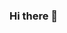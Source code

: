 ### Hi there 👋

<!--
¿Quén Soy?
Soy Técnico en Administración de Empresas y programador Full Stack Web Developer. Actualmente terminando de cursar el segundo año de la tecnicatura en Desarrollo de Software.

Desde mi adolescencia soy un apasionado por la tecnología, sus avances y los videos juegos. A fines del 2019  conocí y me sumergí en el mundo de la programación. Mis primeras experiencias fueron con Java, desarrollando App de escritorio y App móviles con Android Studio. Si bien las primeras experiencias fueron difíciles quede fascinado. Desde entonces no he parado un segundo. En cada uno de mís días hay un momento de investigacíon, de aprendizaje, de pruebas o creación.

- 🔭 Actualmente estoy trabajando en:
                                    1- Modificando y mejorando tanto el Proyecto individual com el Proyecto Final de SoyHenry. Una vez aprobados y ahora con más tiempo la intención es mojorarlos esteticamente, analizar la mejora de funcionalidad y finalmente el Deploy.

- 🌱 Actualmente estoy aprendiendo:
                                  1- Data Analytics:
                                             -Modulo 1: Excel Avanzado Aprobado.
                                             -Modulo 2: Tableu (cursar)
                                             -Modulo 3: Power BI (cursar)
                                             -Modulo 4: Data Analytics (cursar)
                 
- 📫 Cómo contactarme:
                     - juan_zubiri@hotmail.com
                     - juanvzubiri77@gmail.com

- 😄 Conocimientos adquiridos en SoyHenry:
                  - JavaScript
                  - Reactjs
                  - Node.js
                  - Express.js
                  - Sequelize.js
                  - PostgreSQL
                  - Hojas de estilos en cascada (CSS)
                  - Axios
                  - React-router-dom
                  - Redux.js
                  - HTML
                  - GitHub
- 😄 Conocimientos adquiridos en Instituto Superior Santo Domingo (ISSD) Tecnicatura en Desarrollo de Software:
                  - Java
                  - Java para Android
                  - C# .net
                  - SQL server
                  - Análisis Funcional
                  - Scrum
                  - Linux
                  - Inglés Técnico
                      
- ⚡ Dato curioso:
Si bien no cuento con experiencia laboral en el sector, cuento con más de tres años de practica continuas, adquiriendo constantemente nuevos conocimientos y experiencias desarrollados todo tipo de aplicaciones en los diferentes lenguajes detalladados anteriormente. Si bien en su mayoría son proyectos pequeños a cada uno le he dedicado muchas horas de practica e investigación para poder lograr los resultados esperados. 
-->

